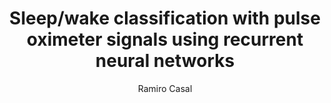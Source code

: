 ---
paperId: 17
author: Ramiro Casal
publicationauthor: Casal, R.
title: Sleep/wake classification with pulse oximeter signals using recurrent neural networks
pdf: --
poster: Poster_Ramiro_Casal
alt: --
type: Poster
topic: Deep Learning
link: 
conference: icml
year: 2019
tags: icml-2019-np
location: California, USA
---